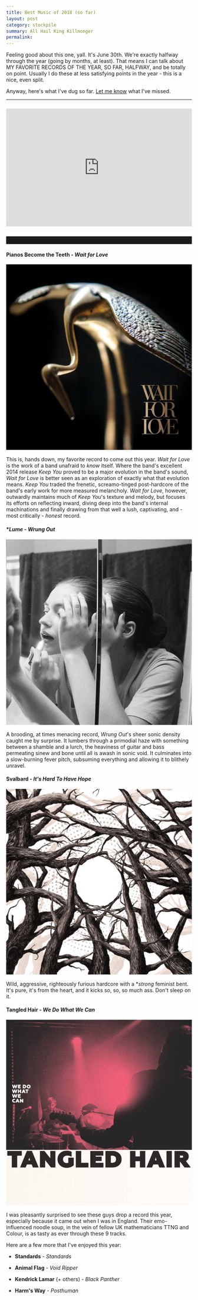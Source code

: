 ```yaml
---
title: Best Music of 2018 (so far)
layout: post
category: stockpile
summary: All Hail King Killmonger
permalink: 
---
```


Feeling good about this one, yall. It's June 30th. We're exactly halfway through the year (going by months, at least). That means I can talk about MY FAVORITE RECORDS OF THE YEAR, SO FAR, HALFWAY, and be totally on point. Usually I do these at less satisfying points in the year - this is a nice, even split.

Anyway, here's what I've dug so far. <a href="#" onclick="window.open('https://twitter.com/intent/tweet?text=.@andrewjventura%20you%20forgot%20about%20this,%20dummy:    ','name','width=550,height=420,left=100,top=100')">Let me know</a> what I've missed.

----

<iframe src="https://open.spotify.com/embed/user/attachedmeans/playlist/17oJEWWswHZbcE2HBU9afZ" width="100%" height="320" frameborder="0" allowtransparency="true" allow="encrypted-media" style="margin:10px 0;"></iframe>

<hr style="padding-bottom: 20px;"/>



#### **Pianos Become the Teeth** - _Wait for Love_ ####
![Epitaph, 2018](/img/pbtt-wfl.jpg)

This is, hands down, my favorite record to come out this year. _Wait for Love_ is the work of a band unafraid to _know_ itself. Where the band's excellent 2014 release _Keep You_ proved to be a major evolution in the band's sound, _Wait for Love_ is better seen as an exploration of exactly what that evolution means. _Keep You_ traded the frenetic, screamo-tinged post-hardcore of the band's early work for more measured melancholy. _Wait for Love_, however, outwardly maintains much of _Keep You_'s texture and melody, but focuses its efforts on reflecting inward, diving deep into the band's internal machinations and finally drawing from that well a lush, captivating, and - most critically - _honest_ record.

#### **Lume* - _Wrung Out_ ####
![Equal Vision, 2018](/img/l-wo.jpg)

A brooding, at times menacing record, _Wrung Out_'s sheer sonic density caught me by surprise. It lumbers through a primodial haze with something between a shamble and a lurch, the heaviness of guitar and bass permeating sinew and bone until all is awash in sonic void. It culminates into a slow-burning fever pitch, subsuming everything and allowing it to blithely unravel.

#### **Svalbard** - _It's Hard To Have Hope_ ####
![Translation Lost, 2018](/img/s-ihthh.jpg)

Wild, aggressive, righteously furious hardcore with a **strong* feminist bent. It's pure, it's from the heart, and it kicks so, so, so much ass. Don't sleep on it.

#### **Tangled Hair** - _We Do What We Can_ ####
![Big Scary Monsters, 2018](/img/th-wdwwc.jpg)

I was pleasantly surprised to see these guys drop a record this year, especially because it came out when I was in England. Their emo-influenced noodle soup, in the vein of fellow UK mathematicians TTNG and Colour, is as tasty as ever through these 9 tracks.

Here are a few more that I've enjoyed this year:

- **Standards** - _Standards_

- **Animal Flag** - _Void Ripper_

- **Kendrick Lamar** (+ others) - _Black Panther_

- **Harm's Way** - _Posthuman_